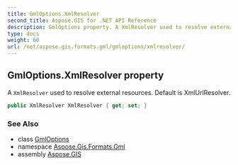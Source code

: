 ```yaml
---
title: GmlOptions.XmlResolver
second_title: Aspose.GIS for .NET API Reference
description: GmlOptions property. A XmlResolver used to resolve external resources. Default is XmlUrlResolver.
type: docs
weight: 60
url: /net/aspose.gis.formats.gml/gmloptions/xmlresolver/
---
```

## GmlOptions.XmlResolver property

A `XmlResolver` used to resolve external resources. Default is XmlUrlResolver.

```csharp
public XmlResolver XmlResolver { get; set; }
```

### See Also

* class [GmlOptions](../)
* namespace [Aspose.Gis.Formats.Gml](../../gmloptions/)
* assembly [Aspose.GIS](../../../)


